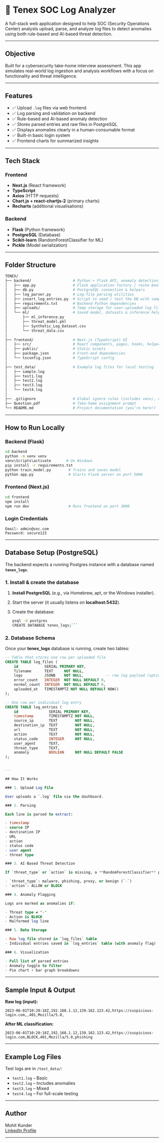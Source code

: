 # 🔐 Tenex SOC Log Analyzer

A full-stack web application designed to help SOC (Security Operations Center) analysts upload, parse, and analyze log files to detect anomalies using both rule-based and AI-based threat detection.

---

## Objective

Built for a cybersecurity take-home interview assessment. This app simulates real-world log ingestion and analysis workflows with a focus on functionality and threat intelligence.

---

## Features

- ✅ Upload `.log` files via web frontend
- ✅ Log parsing and validation on backend
- ✅ Rule-based and AI-based anomaly detection
- ✅ Stores parsed entries and raw files in PostgreSQL
- ✅ Displays anomalies clearly in a human-consumable format
- ✅ Built-in basic login system
- ✅ Frontend charts for summarized insights

---

## Tech Stack

### Frontend

- **Next.js** (React framework)
- **TypeScript**
- **Axios** (HTTP requests)
- **Chart.js + react-chartjs-2** (primary charts)
- **Recharts** (additional visualisations)

### Backend

- **Flask** (Python framework)
- **PostgreSQL** (Database)
- **Scikit-learn** (RandomForestClassifier for ML)
- **Pickle** (Model serialization)

---


## Folder Structure

```bash
TENEX/
├── backend/                   # Python + Flask API, anomaly detection, DB layer
│   ├── app.py                 # Flask application factory / route bootstrap
│   ├── db.py                  # PostgreSQL connection & helpers
│   ├── log_parser.py          # Log-file parsing utilities
│   ├── insert_log_entries.py  # Script to seed / test the DB with sample logs
│   ├── requirements.txt       # Backend Python dependencies
│   ├── uploads/               # Temp storage for user-uploaded log files
│   └── ml/                    # Saved model, datasets & inference helpers
│       ├── ml_inference.py
│       ├── threat_model.pkl
│       ├── Synthetic_Log_Dataset.csv
│       └── threat_data.csv
│
├── frontend/                  # Next.js (TypeScript) UI
│   ├── src/                   # React components, pages, hooks, helpers
│   ├── public/                # Static assets
│   ├── package.json           # Front-end dependencies
│   └── tsconfig.json          # TypeScript config
│
├── test_data/                 # Example log files for local testing
│   ├── sample.log
│   ├── test1.log
│   ├── test2.log
│   ├── test3.log
│   └── test4.log
│
├── .gitignore                 # Global ignore rules (includes venv/, node_modules/, etc.)
├── Question.pdf               # Take-home assignment prompt
└── README.md                  # Project documentation (you’re here!)
```

---

## How to Run Locally

### Backend (Flask)

```bash
cd backend
python -m venv venv
venv\Scripts\activate       # On Windows
pip install -r requirements.txt
python train_model.py        # Trains and saves model
python app.py                # Starts Flask server on port 5000
```

### Frontend (Next.js)

```bash
cd frontend
npm install
npm run dev                  # Runs frontend on port 3000
```

### Login Credentials

```text
Email: admin@soc.com
Password: secure123
```

---

## Database Setup (PostgreSQL)

The backend expects a running Postgres instance with a database named **`tenex_logs`**.

### 1. Install & create the database

1. **Install PostgreSQL** (e.g., via Homebrew, apt, or the Windows installer).  
2. Start the server (it usually listens on **localhost:5432**).  
3. Create the database:

   ```bash
   psql -U postgres
   CREATE DATABASE tenex_logs;```

### 2. Database Schema

Once your **tenex_logs** database is running, create two tables:

```sql
-- Table that stores one row per uploaded file
CREATE TABLE log_files (
    id            SERIAL PRIMARY KEY,
    filename      TEXT     NOT NULL,
    logs          JSONB    NOT NULL,          -- raw log payload (optional; can be NULL if you store entries only)
    error_count   INTEGER  NOT NULL DEFAULT 0,
    normal_count  INTEGER  NOT NULL DEFAULT 0,
    uploaded_at   TIMESTAMPTZ NOT NULL DEFAULT NOW()
);

-- One row per individual log entry
CREATE TABLE log_entries (
    id              SERIAL PRIMARY KEY,
    timestamp       TIMESTAMPTZ NOT NULL,
    source_ip       TEXT        NOT NULL,
    destination_ip  TEXT        NOT NULL,
    url             TEXT        NOT NULL,
    action          TEXT        NOT NULL,
    status_code     INTEGER     NOT NULL,
    user_agent      TEXT,
    threat_type     TEXT,
    anomaly         BOOLEAN     NOT NULL DEFAULT FALSE
);


---

## How It Works

### 1. Upload Log File

User uploads a `.log` file via the dashboard.

### 2. Parsing

Each line is parsed to extract:

- timestamp
- source IP
- destination IP
- URL
- action
- status code
- user agent
- threat type

### 3. AI-Based Threat Detection

If `threat_type` or `action` is missing, a **RandomForestClassifier** predicts it. Predictions include:

- `threat_type`: malware, phishing, proxy, or benign (`-`)
- `action`: ALLOW or BLOCK

### 4. Anomaly Flagging

Logs are marked as anomalies if:

- Threat type ≠ "-"
- Action is BLOCK
- Malformed log line

### 5. Data Storage

- Raw log file stored in `log_files` table
- Individual entries saved in `log_entries` table (with anomaly flag)

### 6. Visualization

- Full list of parsed entries
- Anomaly toggle to filter
- Pie chart + bar graph breakdowns
```

---

## Sample Input & Output

**Raw log (input):**

```
2023-06-01T10:20:18Z,192.168.1.12,139.162.123.42,https://suspicious-login.com,,401,Mozilla/5.0,
```

**After ML classification:**

```
2023-06-01T10:20:18Z,192.168.1.12,139.162.123.42,https://suspicious-login.com,BLOCK,401,Mozilla/5.0,phishing
```

---

## Example Log Files

Test logs are in `/test_data/`:

- `test1.log` – Basic
- `test2.log` – Includes anomalies
- `test3.log` – Mixed
- `test4.log` – For full-scale testing

---

## Author

Mohit Kunder\
[LinkedIn Profile](https://linkedin.com/in/mohitkunder311)

---


